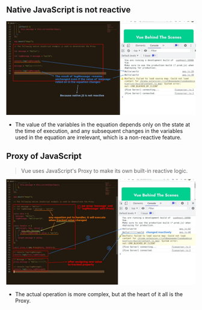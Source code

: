 ## **Native JavaScript is not reactive**

![Alt native JS is not reactive](pic/01.jpg)

- The value of the variables in the equation depends only on the state at the time of execution, and any subsequent changes in the variables used in the equation are irrelevant, which is a non-reactive feature.

## **Proxy of JavaScript**

> Vue uses JavaScript's Proxy to make its own built-in reactive logic.

![Alt explain proxy of JS](pic/02.jpg)

- The actual operation is more complex, but at the heart of it all is the Proxy.
